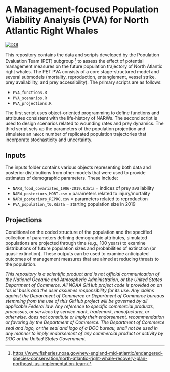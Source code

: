 # A Management-focused Population Viability Analysis (PVA) for North Atlantic Right Whales
[![DOI](https://zenodo.org/badge/DOI/10.5281/zenodo.14945489.svg)](https://doi.org/10.5281/zenodo.14945489)

This repository contains the data and scripts developed by the Population Evaluation Team (PET) subgroup [^readme-1] to assess the effect of potential management measures on the future population trajectory of North Atlantic right whales. The PET PVA consists of a core stage-structured model and several submodels (mortality, reproduction, entanglement, vessel strike, prey availability, and prey accessibility). The primary scripts are as follows:

[^readme-1]: <https://www.fisheries.noaa.gov/new-england-mid-atlantic/endangered-species-conservation/north-atlantic-right-whale-recovery-plan-northeast-us-implementation-team>

-   `PVA_functions.R`
-   `PVA_scenarios.R`
-   `PVA_projections.R`

The first script uses object-oriented programming to define functions and attributes consistent with the life-history of NARWs. The second script is used to design scenarios related to wounding rates and prey dynamics. The third script sets up the parameters of the population projection and simulates an `nBoot` number of replicated population trajectories that incorporate stochasticity and uncertainty.

## Inputs

The inputs folder contains various objects representing both data and posterior distributions from other models that were used to provide estimates of demographic parameters. These include:

-   `NARW_food_covariates_1986-2019.Rdata` = indices of prey availability
-   `NARW_posteriors_MORT.csv` = parameters related to injury/mortality
-   `NARW_posteriors_REPRO.csv` = parameters related to reproduction
-   `PVA_population_t0.Rdata` = starting population size in 2019

## Projections

Conditional on the coded structure of the population and the specified collection of parameters defining demographic attributes, simulated populations are projected through time (e.g., 100 years) to examine distributions of future population sizes and probabilities of extinction (or quasi-extinction). These outputs can be used to examine anticipated outcomes of management measures that are aimed at reducing threats to the population.

*This repository is a scientific product and is not official communication of the National Oceanic and Atmospheric Administration, or the United States Department of Commerce. All NOAA GitHub project code is provided on an 'as is' basis and the user assumes responsibility for its use. Any claims against the Department of Commerce or Department of Commerce bureaus stemming from the use of this GitHub project will be governed by all applicable Federal law. Any reference to specific commercial products, processes, or services by service mark, trademark, manufacturer, or otherwise, does not constitute or imply their endorsement, recommendation or favoring by the Department of Commerce. The Department of Commerce seal and logo, or the seal and logo of a DOC bureau, shall not be used in any manner to imply endorsement of any commercial product or activity by DOC or the United States Government.*
